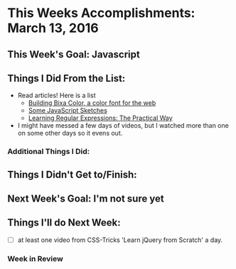 # This Weeks Accomplishments: March 13, 2016

## This Week's Goal: Javascript

## Things I Did From the List:

- Read articles! Here is a list
    - [Building Bixa Color, a color font for the web](https://pixelambacht.nl/2016/building-bixa-color/)
    - [Some JavaScript Sketches](http://mattdesl.svbtle.com/some-javascript-sketches)
    - [Learning Regular Expressions: The Practical Way](http://hugogiraudel.com/2015/08/19/learning-regular-expressions-the-practical-way/)
- I might have messed a few days of videos, but I watched more than one on some other days so it evens out.
    
### Additional Things I Did:

## Things I Didn't Get to/Finish:

## Next Week's Goal: I'm not sure yet

## Things I'll do Next Week:

- [ ] at least one video from CSS-Tricks 'Learn jQuery from Scratch' a day.

### Week in Review

